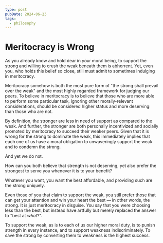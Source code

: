 ```yaml
---
type: post
pubDate: 2024-06-23
tags:
  - philosophy
---
```


# Meritocracy is Wrong

As you already know and hold dear in your moral being, to support the strong and willing to crush the weak beneath them is abhorrent. Yet, even you, who holds this belief so close, still must admit to sometimes indulging in meritocracy.

Meritocracy somehow is both the most pure form of "the strong shall prevail over the weak" and the most highly regarded framework for judging our peers. To believe in meritocracy is to believe that those who are more able to perform some particular task, ignoring other morally-relevant considerations, should be considered higher status and more deserving than those who are not.

By definition, the stronger are less in need of support as compared to the weak. And further, the stronger are both personally incentivized and socially promoted by meritocracy to succeed their weaker peers. Given that it is wrong for the strong to dominate the weak, this immediately implies that each one of us have a moral obligation to unwaveringly support the weak and to condemn the strong.

And yet we do not.

How can you both believe that strength is not deserving, yet also prefer the strongest to serve you whenever it is to your benefit?

Whatever you want, you want the best affordable, and providing such are the strong uniquely.

Even those of you that claim to support the weak, you still prefer those that can get your attention and win your heart the best — in other words, the strong. It is just meritocracy in disguise. You say that you were choosing less than the best, but instead have artfully but merely replaced the answer to "best at _what_?".

To support the weak, as is to each of us our higher moral duty, is to punish strength in every instance, and to support weakness indiscriminately. To save the strong by converting them to weakness is the highest success.
